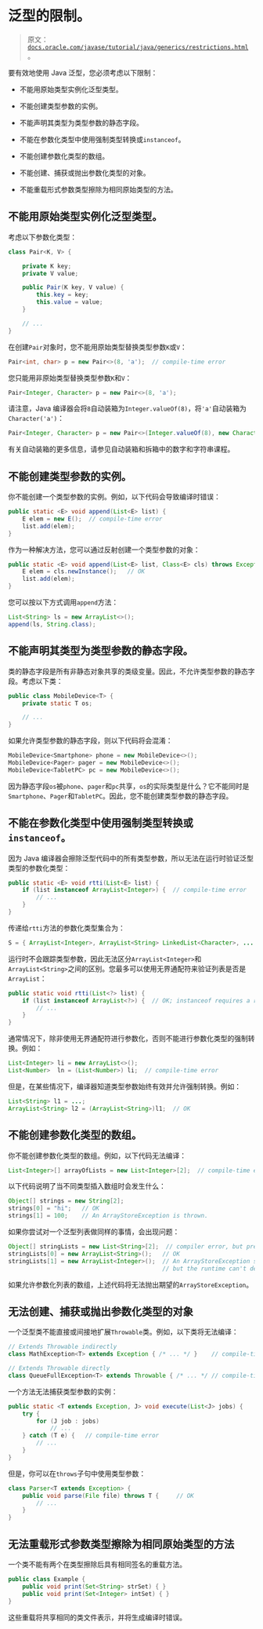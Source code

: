 # 泛型的限制。

> 原文：[`docs.oracle.com/javase/tutorial/java/generics/restrictions.html`](https://docs.oracle.com/javase/tutorial/java/generics/restrictions.html)。

要有效地使用 Java 泛型，您必须考虑以下限制：

+   不能用原始类型实例化泛型类型。

+   不能创建类型参数的实例。

+   不能声明其类型为类型参数的静态字段。

+   不能在参数化类型中使用强制类型转换或`instanceof`。

+   不能创建参数化类型的数组。

+   不能创建、捕获或抛出参数化类型的对象。

+   不能重载形式参数类型擦除为相同原始类型的方法。

## 不能用原始类型实例化泛型类型。

考虑以下参数化类型：

```java
class Pair<K, V> {

    private K key;
    private V value;

    public Pair(K key, V value) {
        this.key = key;
        this.value = value;
    }

    // ...
}

```

在创建`Pair`对象时，您不能用原始类型替换类型参数`K`或`V`：

```java
Pair<int, char> p = new Pair<>(8, 'a');  // compile-time error

```

您只能用非原始类型替换类型参数`K`和`V`：

```java
Pair<Integer, Character> p = new Pair<>(8, 'a');

```

请注意，Java 编译器会将`8`自动装箱为`Integer.valueOf(8)`，将`'a'`自动装箱为`Character('a')`：

```java
Pair<Integer, Character> p = new Pair<>(Integer.valueOf(8), new Character('a'));

```

有关自动装箱的更多信息，请参见自动装箱和拆箱中的数字和字符串课程。

## 不能创建类型参数的实例。

你不能创建一个类型参数的实例。例如，以下代码会导致编译时错误：

```java
public static <E> void append(List<E> list) {
    E elem = new E();  // compile-time error
    list.add(elem);
}

```

作为一种解决方法，您可以通过反射创建一个类型参数的对象：

```java
public static <E> void append(List<E> list, Class<E> cls) throws Exception {
    E elem = cls.newInstance();   // OK
    list.add(elem);
}

```

您可以按以下方式调用`append`方法：

```java
List<String> ls = new ArrayList<>();
append(ls, String.class);

```

## 不能声明其类型为类型参数的静态字段。

类的静态字段是所有非静态对象共享的类级变量。因此，不允许类型参数的静态字段。考虑以下类：

```java
public class MobileDevice<T> {
    private static T os;

    // ...
}

```

如果允许类型参数的静态字段，则以下代码将会混淆：

```java
MobileDevice<Smartphone> phone = new MobileDevice<>();
MobileDevice<Pager> pager = new MobileDevice<>();
MobileDevice<TabletPC> pc = new MobileDevice<>();

```

因为静态字段`os`被`phone`、`pager`和`pc`共享，`os`的实际类型是什么？它不能同时是`Smartphone`、`Pager`和`TabletPC`。因此，您不能创建类型参数的静态字段。

## 不能在参数化类型中使用强制类型转换或`instanceof`。

因为 Java 编译器会擦除泛型代码中的所有类型参数，所以无法在运行时验证泛型类型的参数化类型：

```java
public static <E> void rtti(List<E> list) {
    if (list instanceof ArrayList<Integer>) {  // compile-time error
        // ...
    }
}

```

传递给`rtti`方法的参数化类型集合为：

```java
S = { ArrayList<Integer>, ArrayList<String> LinkedList<Character>, ... }

```

运行时不会跟踪类型参数，因此无法区分`ArrayList<Integer>`和`ArrayList<String>`之间的区别。您最多可以使用无界通配符来验证列表是否是`ArrayList`：

```java
public static void rtti(List<?> list) {
    if (list instanceof ArrayList<?>) {  // OK; instanceof requires a reifiable type
        // ...
    }
}

```

通常情况下，除非使用无界通配符进行参数化，否则不能进行参数化类型的强制转换。例如：

```java
List<Integer> li = new ArrayList<>();
List<Number>  ln = (List<Number>) li;  // compile-time error

```

但是，在某些情况下，编译器知道类型参数始终有效并允许强制转换。例如：

```java
List<String> l1 = ...;
ArrayList<String> l2 = (ArrayList<String>)l1;  // OK

```

## 不能创建参数化类型的数组。

你不能创建参数化类型的数组。例如，以下代码无法编译：

```java
List<Integer>[] arrayOfLists = new List<Integer>[2];  // compile-time error

```

以下代码说明了当不同类型插入数组时会发生什么：

```java
Object[] strings = new String[2];
strings[0] = "hi";   // OK
strings[1] = 100;    // An ArrayStoreException is thrown.

```

如果你尝试对一个泛型列表做同样的事情，会出现问题：

```java
Object[] stringLists = new List<String>[2];  // compiler error, but pretend it's allowed
stringLists[0] = new ArrayList<String>();   // OK
stringLists[1] = new ArrayList<Integer>();  // An ArrayStoreException should be thrown,
                                            // but the runtime can't detect it.

```

如果允许参数化列表的数组，上述代码将无法抛出期望的`ArrayStoreException`。

## 无法创建、捕获或抛出参数化类型的对象

一个泛型类不能直接或间接地扩展`Throwable`类。例如，以下类将无法编译：

```java
// Extends Throwable indirectly
class MathException<T> extends Exception { /* ... */ }    // compile-time error

// Extends Throwable directly
class QueueFullException<T> extends Throwable { /* ... */ // compile-time error

```

一个方法无法捕获类型参数的实例：

```java
public static <T extends Exception, J> void execute(List<J> jobs) {
    try {
        for (J job : jobs)
            // ...
    } catch (T e) {   // compile-time error
        // ...
    }
}

```

但是，你可以在`throws`子句中使用类型参数：

```java
class Parser<T extends Exception> {
    public void parse(File file) throws T {     // OK
        // ...
    }
}

```

## 无法重载形式参数类型擦除为相同原始类型的方法

一个类不能有两个在类型擦除后具有相同签名的重载方法。

```java
public class Example {
    public void print(Set<String> strSet) { }
    public void print(Set<Integer> intSet) { }
}

```

这些重载将共享相同的类文件表示，并将生成编译时错误。
